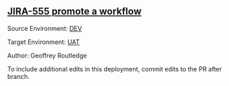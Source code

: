 ## [JIRA-555 promote a workflow](https://app.salto.io/orgs/d39e3801-354a-4f02-aedd-947684f9f9aa/envs/409252aa-2e5e-4a65-96af-8516068be9aa/deployments/7647a0ad-1135-484e-a142-dc0484d8cc8b)

Source Environment: [DEV](https://app.salto.io/orgs/d39e3801-354a-4f02-aedd-947684f9f9aa/envs/87017283-09fc-4f6e-b60f-9625d7399943)

Target Environment: [UAT](https://app.salto.io/orgs/d39e3801-354a-4f02-aedd-947684f9f9aa/envs/409252aa-2e5e-4a65-96af-8516068be9aa) 

Author: Geoffrey Routledge

To include additional edits in this deployment, commit edits to the PR after branch.